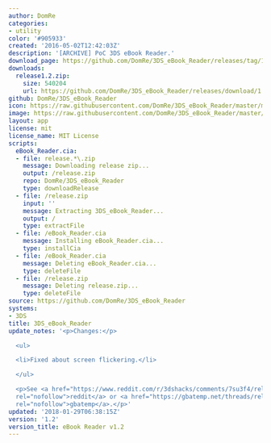 ```yaml
---
author: DomRe
categories:
- utility
color: '#905933'
created: '2016-05-02T12:42:03Z'
description: '[ARCHIVE] PoC 3DS eBook Reader.'
download_page: https://github.com/DomRe/3DS_eBook_Reader/releases/tag/1.2
downloads:
  release1.2.zip:
    size: 540204
    url: https://github.com/DomRe/3DS_eBook_Reader/releases/download/1.2/release1.2.zip
github: DomRe/3DS_eBook_Reader
icon: https://raw.githubusercontent.com/DomRe/3DS_eBook_Reader/master/meta/icon.png
image: https://raw.githubusercontent.com/DomRe/3DS_eBook_Reader/master/meta/banner.png
layout: app
license: mit
license_name: MIT License
scripts:
  eBook_Reader.cia:
  - file: release.*\.zip
    message: Downloading release zip...
    output: /release.zip
    repo: DomRe/3DS_eBook_Reader
    type: downloadRelease
  - file: /release.zip
    input: ''
    message: Extracting 3DS_eBook_Reader...
    output: /
    type: extractFile
  - file: /eBook_Reader.cia
    message: Installing eBook_Reader.cia...
    type: installCia
  - file: /eBook_Reader.cia
    message: Deleting eBook_Reader.cia...
    type: deleteFile
  - file: /release.zip
    message: Deleting release.zip...
    type: deleteFile
source: https://github.com/DomRe/3DS_eBook_Reader
systems:
- 3DS
title: 3DS_eBook_Reader
update_notes: '<p>Changes:</p>

  <ul>

  <li>Fixed about screen flickering.</li>

  </ul>

  <p>See <a href="https://www.reddit.com/r/3dshacks/comments/7su3f4/released_v10_of_my_ebook_reader/"
  rel="nofollow">reddit</a> or <a href="https://gbatemp.net/threads/release-ebook-reader-v1-0-read-ebooks-on-your-3ds.495129/"
  rel="nofollow">gbatemp</a>.</p>'
updated: '2018-01-29T06:38:15Z'
version: '1.2'
version_title: eBook Reader v1.2
---
```

